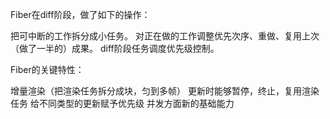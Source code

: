 <!-- https://mp.weixin.qq.com/s/zjhCIUtJrSmw2icy2zkKFg -->
<!-- https://blog.csdn.net/halations/article/details/109284050 -->
<!-- http://www.ayqy.net/blog/dive-into-react-fiber/ -->

Fiber在diff阶段，做了如下的操作：

把可中断的工作拆分成小任务。
对正在做的工作调整优先次序、重做、复用上次（做了一半的）成果。
diff阶段任务调度优先级控制。

Fiber的关键特性：

增量渲染（把渲染任务拆分成块，匀到多帧）
更新时能够暂停，终止，复用渲染任务
给不同类型的更新赋予优先级
并发方面新的基础能力